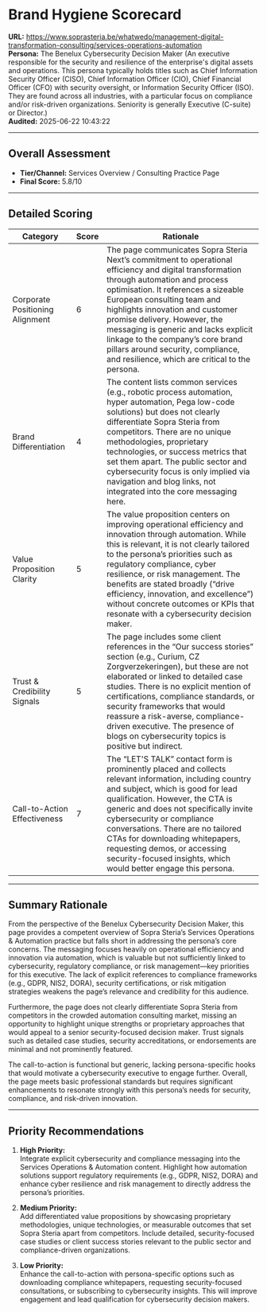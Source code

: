# Brand Hygiene Scorecard

**URL:** https://www.soprasteria.be/whatwedo/management-digital-transformation-consulting/services-operations-automation  
**Persona:** The Benelux Cybersecurity Decision Maker (An executive responsible for the security and resilience of the enterprise's digital assets and operations. This persona typically holds titles such as Chief Information Security Officer (CISO), Chief Information Officer (CIO), Chief Financial Officer (CFO) with security oversight, or Information Security Officer (ISO). They are found across all industries, with a particular focus on compliance and/or risk-driven organizations. Seniority is generally Executive (C-suite) or Director.)  
**Audited:** 2025-06-22 10:43:22

---

## Overall Assessment

- **Tier/Channel:** Services Overview / Consulting Practice Page  
- **Final Score:** 5.8/10

---

## Detailed Scoring

| Category                   | Score | Rationale                                                                                                                                                                                                                                                                                                                                                              |
|----------------------------|-------|------------------------------------------------------------------------------------------------------------------------------------------------------------------------------------------------------------------------------------------------------------------------------------------------------------------------------------------------------------------------|
| Corporate Positioning Alignment | 6     | The page communicates Sopra Steria Next’s commitment to operational efficiency and digital transformation through automation and process optimisation. It references a sizeable European consulting team and highlights innovation and customer promise delivery. However, the messaging is generic and lacks explicit linkage to the company’s core brand pillars around security, compliance, and resilience, which are critical to the persona. |
| Brand Differentiation       | 4     | The content lists common services (e.g., robotic process automation, hyper automation, Pega low-code solutions) but does not clearly differentiate Sopra Steria from competitors. There are no unique methodologies, proprietary technologies, or success metrics that set them apart. The public sector and cybersecurity focus is only implied via navigation and blog links, not integrated into the core messaging here.                     |
| Value Proposition Clarity  | 5     | The value proposition centers on improving operational efficiency and innovation through automation. While this is relevant, it is not clearly tailored to the persona’s priorities such as regulatory compliance, cyber resilience, or risk management. The benefits are stated broadly (“drive efficiency, innovation, and excellence”) without concrete outcomes or KPIs that resonate with a cybersecurity decision maker.                     |
| Trust & Credibility Signals | 5     | The page includes some client references in the “Our success stories” section (e.g., Curium, CZ Zorgverzekeringen), but these are not elaborated or linked to detailed case studies. There is no explicit mention of certifications, compliance standards, or security frameworks that would reassure a risk-averse, compliance-driven executive. The presence of blogs on cybersecurity topics is positive but indirect.                    |
| Call-to-Action Effectiveness | 7     | The “LET'S TALK” contact form is prominently placed and collects relevant information, including country and subject, which is good for lead qualification. However, the CTA is generic and does not specifically invite cybersecurity or compliance conversations. There are no tailored CTAs for downloading whitepapers, requesting demos, or accessing security-focused insights, which would better engage this persona.                     |

---

## Summary Rationale

From the perspective of the Benelux Cybersecurity Decision Maker, this page provides a competent overview of Sopra Steria’s Services Operations & Automation practice but falls short in addressing the persona’s core concerns. The messaging focuses heavily on operational efficiency and innovation via automation, which is valuable but not sufficiently linked to cybersecurity, regulatory compliance, or risk management—key priorities for this executive. The lack of explicit references to compliance frameworks (e.g., GDPR, NIS2, DORA), security certifications, or risk mitigation strategies weakens the page’s relevance and credibility for this audience.

Furthermore, the page does not clearly differentiate Sopra Steria from competitors in the crowded automation consulting market, missing an opportunity to highlight unique strengths or proprietary approaches that would appeal to a senior security-focused decision maker. Trust signals such as detailed case studies, security accreditations, or endorsements are minimal and not prominently featured.

The call-to-action is functional but generic, lacking persona-specific hooks that would motivate a cybersecurity executive to engage further. Overall, the page meets basic professional standards but requires significant enhancements to resonate strongly with this persona’s needs for security, compliance, and risk-driven innovation.

---

## Priority Recommendations

1. **High Priority:**  
   Integrate explicit cybersecurity and compliance messaging into the Services Operations & Automation content. Highlight how automation solutions support regulatory requirements (e.g., GDPR, NIS2, DORA) and enhance cyber resilience and risk management to directly address the persona’s priorities.

2. **Medium Priority:**  
   Add differentiated value propositions by showcasing proprietary methodologies, unique technologies, or measurable outcomes that set Sopra Steria apart from competitors. Include detailed, security-focused case studies or client success stories relevant to the public sector and compliance-driven organizations.

3. **Low Priority:**  
   Enhance the call-to-action with persona-specific options such as downloading compliance whitepapers, requesting security-focused consultations, or subscribing to cybersecurity insights. This will improve engagement and lead qualification for cybersecurity decision makers.